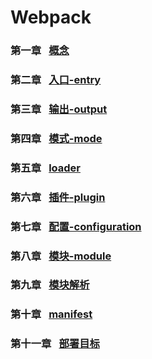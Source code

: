 # Webpack
### 第一章 &ensp;[概念](https://github.com/support-noCode/webpack/issues/1)
### 第二章 &ensp;[入口-entry](https://github.com/support-noCode/webpack/issues/2)
### 第三章 &ensp;[输出-output](https://github.com/support-noCode/webpack/issues/3)
### 第四章 &ensp;[模式-mode](https://github.com/support-noCode/webpack/issues/4)
### 第五章 &ensp;[loader](https://github.com/support-noCode/webpack/issues/5)
### 第六章 &ensp;[插件-plugin](https://github.com/support-noCode/webpack/issues/6)
### 第七章 &ensp;[配置-configuration](https://github.com/support-noCode/webpack/issues/7)
### 第八章 &ensp;[模块-module](https://github.com/support-noCode/webpack/issues/8)
### 第九章 &ensp;[模块解析](https://github.com/support-noCode/webpack/issues/9)
### 第十章 &ensp;[manifest](https://github.com/support-noCode/webpack/issues/10)
### 第十一章 &ensp;[部署目标](https://github.com/support-noCode/webpack/issues/11)
